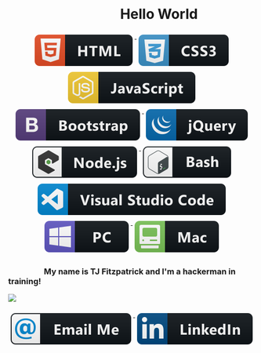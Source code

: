 <div align="center">
  <img src="https://github.com/TJFitz/TJFitz/assets/hackerman.gif" alt=""/>
</div>

# &emsp; &emsp; &emsp; &emsp; &emsp; &emsp; &ensp; Hello World

<div align="center">
<a href="#">
    <img src="./assets/svg/dev/languages/html.svg" alt="html" style="vertical-align:top; margin:6px 4px">
  </a>
  <a href="#">
    <img src="./assets/svg/dev/languages/css3.svg" alt="css3" style="vertical-align:top; margin:6px 4px">
  </a>    
   <a href="#">
    <img src="./assets/svg/dev/languages/js.svg" alt="js" style="vertical-align:top; margin:6px 4px">
  </a>  
  <a href="#">
    <img src="./assets/svg/dev/frameworks/bootstrap.svg" alt="bootstrap" style="vertical-align:top; margin:6px 4px">
  </a>  
   <a href="#">
    <img src="./assets/svg/dev/frameworks/jquery.svg" alt="jquery" style="vertical-align:top; margin:6px 4px">
  </a>  
 <a href="#">
    <img src="./assets/svg/dev/frameworks/nodejs_larger.svg" alt="nodejs_larger" style="vertical-align:top; margin:6px 4px">
  </a>  
   <a href="#">
    <img src="./assets/svg/dev/tools/bash.svg" alt="bash" style="vertical-align:top; margin:6px 4px">
  </a> 
  <a href="#">
    <img src="./assets/svg/dev/tools/visualstudio_code.svg" alt="visualstudio_code" style="vertical-align:top; margin:6px 4px">
  </a> 
  <a href="#">
    <img src="./assets/svg/devices/pc.svg" alt="pc" style="vertical-align:top; margin:6px 4px">
  </a>  
  <a href="#">
    <img src="./assets/svg/devices/mac.svg" alt="mac" style="vertical-align:top; margin:6px 4px">
  </a>  
</div>

### &emsp; &emsp; &emsp; &ensp; My name is TJ Fitzpatrick and I'm a hackerman in training!

![](https://github-readme-stats.vercel.app/api?username=TJFitz&show_icons=true&hide_border=true)

<div align="center">
<a href="mailto:tjfitz@comcast.net">
    <img src="./assets/svg/social/email_me.svg" alt="email_me" style="vertical-align:top; margin:6px 4px">
  </a>  
   <a href="https://www.linkedin.com/in/tj-fitzpatrick-4a07941a8/">
    <img src="./assets/svg/social/linkedin.svg" alt="linkedin" style="vertical-align:top; margin:6px 4px">
  </a>  
</div>
